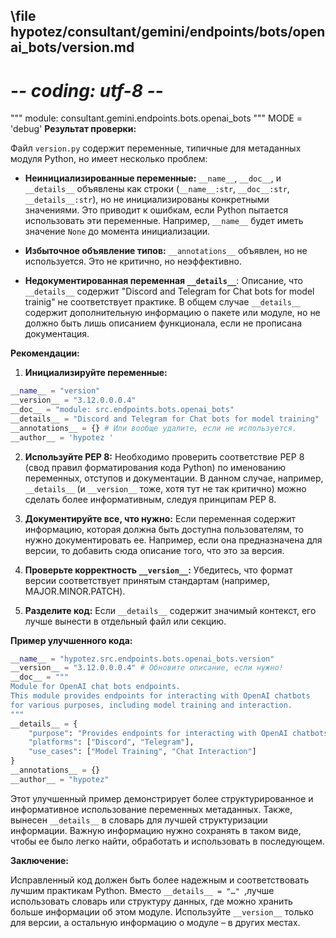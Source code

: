## \file hypotez/consultant/gemini/endpoints/bots/openai_bots/version.md
# -*- coding: utf-8 -*-

""" module: consultant.gemini.endpoints.bots.openai_bots """
MODE = 'debug'
**Результат проверки:**

Файл `version.py` содержит переменные, типичные для метаданных модуля Python, но имеет несколько проблем:

* **Неинициализированные переменные:** `__name__`, `__doc__`, и `__details__` объявлены как строки (`__name__:str`, `__doc__:str`, `__details__:str`), но не инициализированы конкретными значениями. Это приводит к ошибкам, если Python пытается использовать эти переменные.  Например,  `__name__` будет иметь значение `None` до момента инициализации.

* **Избыточное объявление типов:** `__annotations__` объявлен, но не используется. Это не критично, но неэффективно.

* **Недокументированная переменная `__details__`**:  Описание, что `__details__` содержит "Discord and Telegram for Chat bots for model trainig" не соответствует практике.  В общем случае  `__details__` содержит дополнительную информацию о пакете или модуле, но не должно быть лишь описанием функционала, если не прописана документация.


**Рекомендации:**

1. **Инициализируйте переменные:**

```python
__name__ = "version"
__version__ = "3.12.0.0.0.4"
__doc__ = "module: src.endpoints.bots.openai_bots"
__details__ = "Discord and Telegram for Chat bots for model training"
__annotations__ = {} # Или вообще удалите, если не используется.
__author__ = 'hypotez '
```

2. **Используйте PEP 8:**  Необходимо проверить соответствие PEP 8 (свод правил форматирования кода Python) по именованию переменных, отступов и документации.  В данном случае, например, `__details__` (и `__version__` тоже, хотя тут не так критично) можно сделать более информативным, следуя принципам PEP 8.

3. **Документируйте все, что нужно:** Если переменная содержит информацию, которая должна быть доступна пользователям, то нужно документировать ее. Например, если она предназначена для версии, то добавить сюда описание того, что это за версия.

4. **Проверьте корректность `__version__`:**  Убедитесь, что формат версии соответствует принятым стандартам (например, MAJOR.MINOR.PATCH).

5. **Разделите код:** Если `__details__` содержит значимый контекст, его лучше вынести в отдельный файл или секцию.


**Пример улучшенного кода:**

```python
__name__ = "hypotez.src.endpoints.bots.openai_bots.version"
__version__ = "3.12.0.0.0.4" # Обновите описание, если нужно!
__doc__ = """
Module for OpenAI chat bots endpoints.
This module provides endpoints for interacting with OpenAI chatbots
for various purposes, including model training and interaction.
"""
__details__ = {
    "purpose": "Provides endpoints for interacting with OpenAI chatbots.",
    "platforms": ["Discord", "Telegram"],
    "use_cases": ["Model Training", "Chat Interaction"]
}
__annotations__ = {}
__author__ = "hypotez"
```

Этот улучшенный пример демонстрирует более структурированное и информативное использование переменных метаданных.  Также, вынесен `__details__` в словарь для лучшей структуризации информации.  Важную информацию нужно сохранять в таком виде, чтобы ее было легко найти, обработать и использовать в последующем.


**Заключение:**

Исправленный код должен быть более надежным и соответствовать лучшим практикам Python.  Вместо `__details__ = "…" `,лучше использовать словарь или структуру данных, где можно хранить больше информации об этом модуле.  Используйте `__version__` только для версии, а остальную информацию о модуле – в других местах.
